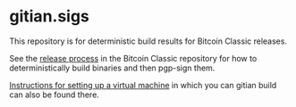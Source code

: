 # gitian.sigs
This repository is for deterministic build results for Bitcoin Classic releases.

See the [release process](https://github.com/bitcoinclassic/bitcoinclassic/blob/master/doc/release-process.md)
in the Bitcoin Classic repository for how to
deterministically build binaries and then pgp-sign them.

[Instructions for setting up a virtual machine](https://github.com/bitcoinclassic/bitcoinclassic/blob/master/doc/gitian-building.md) in which you can
gitian build can also be found there.

